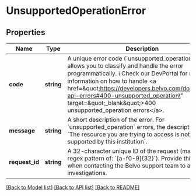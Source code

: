 # UnsupportedOperationError

## Properties
Name | Type | Description | Notes
------------ | ------------- | ------------- | -------------
**code** | **string** | A unique error code (&#x60;unsupported_operation&#x60;) that allows you to classify and handle the error programmatically.   ℹ️ Check our DevPortal for more information on how to handle &lt;a href&#x3D;\&quot;https://developers.belvo.com/docs/belvo-api-errors#400-unsupported_operation\&quot; target&#x3D;\&quot;_blank\&quot;&gt;400 unsupported_operation errors&lt;/a&gt;. | [optional] 
**message** | **string** | A short description of the error.    For &#x60;unsupported_operation&#x60; errors, the description is:      - &#x60;The resource you are trying to access is not supported by this institution&#x60;. | [optional] 
**request_id** | **string** | A 32-character unique ID of the request (matching a regex pattern of: &#x60;[a-f0-9]{32}&#x60;). Provide this ID when contacting the Belvo support team to accelerate investigations. | [optional] 

[[Back to Model list]](../../README.md#documentation-for-models) [[Back to API list]](../../README.md#documentation-for-api-endpoints) [[Back to README]](../../README.md)


